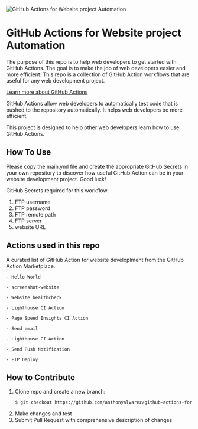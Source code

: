 ![GitHub Actions for Website project Automation](https://res.cloudinary.com/practicaldev/image/fetch/s--0ZCS6gXw--/c_imagga_scale,f_auto,fl_progressive,h_420,q_auto,w_1000/https://dev-to-uploads.s3.amazonaws.com/uploads/articles/7j99gana8il27d6tlurg.jpg)

# GitHub Actions for Website project Automation

The purpose of this repo is to help web developers to get started with GitHub Actions. The goal is to make the job of web developers easier and more efficient. This repo is a collection of GitHub Action workflows that are useful for any web development project.

[Learn more about GitHub Actions](https://github.com/features/actions)

GitHub Actions allow web developers to automatically test code that is pushed to the repository automatically. It helps web developers be more efficient.

This project is designed to help other web developers learn how to use GitHub Actions.

## How To Use
Please copy the main.yml file and create the appropriate GitHub Secrets in your own repository to discover how useful GitHub Action can be in your website development project. Good luck!

GitHub Secrets required for this workflow.

1. FTP username
1. FTP password
2. FTP remote path
3. FTP server
4. website URL


## Actions used in this repo

A curated list of GitHub Action for website developlment from the GitHub Action Marketplace.

    - Hello World

    - screenshot-website

    - Website healthcheck

    - Lighthouse CI Action

    - Page Speed Insights CI Action

    - Send email

    - Lighthouse CI Action

    - Send Push Notification

    - FTP Deploy


## How to Contribute
1. Clone repo and create a new branch: 
   ```bash
   $ git checkout https://github.com/anthonyalvarez/github-actions-for-website.git -b name_for_new_branch
   ```
2. Make changes and test
3. Submit Pull Request with comprehensive description of changes

